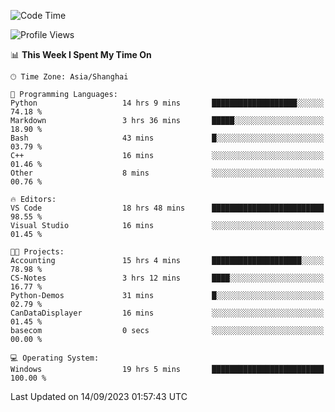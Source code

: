 <!--START_SECTION:waka-->
![Code Time](http://img.shields.io/badge/Code%20Time-1%2C249%20hrs%2019%20mins-blue)

![Profile Views](http://img.shields.io/badge/Profile%20Views-0-blue)

📊 **This Week I Spent My Time On** 

```text
🕑︎ Time Zone: Asia/Shanghai

💬 Programming Languages: 
Python                   14 hrs 9 mins       ███████████████████░░░░░░   74.18 % 
Markdown                 3 hrs 36 mins       █████░░░░░░░░░░░░░░░░░░░░   18.90 % 
Bash                     43 mins             █░░░░░░░░░░░░░░░░░░░░░░░░   03.79 % 
C++                      16 mins             ░░░░░░░░░░░░░░░░░░░░░░░░░   01.46 % 
Other                    8 mins              ░░░░░░░░░░░░░░░░░░░░░░░░░   00.76 % 

🔥 Editors: 
VS Code                  18 hrs 48 mins      █████████████████████████   98.55 % 
Visual Studio            16 mins             ░░░░░░░░░░░░░░░░░░░░░░░░░   01.45 % 

🐱‍💻 Projects: 
Accounting               15 hrs 4 mins       ████████████████████░░░░░   78.98 % 
CS-Notes                 3 hrs 12 mins       ████░░░░░░░░░░░░░░░░░░░░░   16.77 % 
Python-Demos             31 mins             █░░░░░░░░░░░░░░░░░░░░░░░░   02.79 % 
CanDataDisplayer         16 mins             ░░░░░░░░░░░░░░░░░░░░░░░░░   01.45 % 
basecom                  0 secs              ░░░░░░░░░░░░░░░░░░░░░░░░░   00.00 % 

💻 Operating System: 
Windows                  19 hrs 5 mins       █████████████████████████   100.00 % 
```


 Last Updated on 14/09/2023 01:57:43 UTC
<!--END_SECTION:waka-->